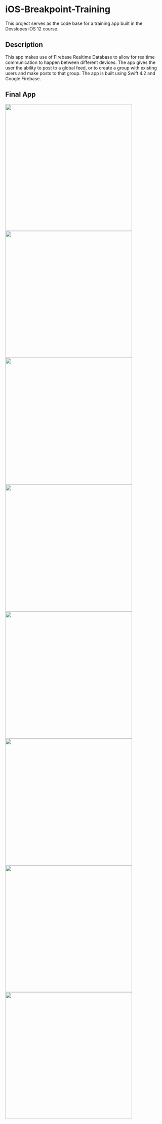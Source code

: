 # iOS-Breakpoint-Training

This project serves as the code base for a training app built in the Devslopes iOS 12 course.

## Description

This app makes use of Firebase Realtime Database to allow for realtime communication to happen between different devices. The app gives the user the ability to post to a global feed, or to create a group with existing users and make posts to that group. The app is built using Swift 4.2 and Google Firebase.

## Final App

<kbd>
<img src="Docs/View1.png" width="400px"/>
</kbd>

<kbd>
<img src="Docs/View2.png" width="400px"/>
</kbd>

<kbd>
<img src="Docs/View3.png" width="400px"/>
</kbd>

<kbd>
<img src="Docs/View4.png" width="400px"/>
</kbd>

<kbd>
<img src="Docs/View5.png" width="400px"/>
</kbd>

<kbd>
<img src="Docs/View6.png" width="400px"/>
</kbd>

<kbd>
<img src="Docs/View7.png" width="400px"/>
</kbd>

<kbd>
<img src="Docs/View8.png" width="400px"/>
</kbd>
